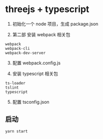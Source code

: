 # threejs + typescript

1. 初始化一个 node 项目，生成 package.json

2. 第二部 安装 webpack 相关包
```
webpack
webpack-cli
webpack-dev-server
```

3. 配置 webpack.config.js

4. 安装 typescript 相关包
```
ts-loader 
tslint 
typescript 
```

5. 配置 tsconfig.json


## 启动

`yarn start`
